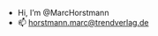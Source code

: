 - Hi, I’m @MarcHorstmann
- 📫 horstmann.marc@trendverlag.de

<!---
MarcHorstmann/MarcHorstmann is a ✨ special ✨ repository because its `README.md` (this file) appears on your GitHub profile.
You can click the Preview link to take a look at your changes.
--->
